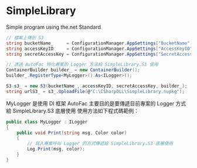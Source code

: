 # SimpleLibrary
Simple program using the.net Standard


```csharp
// 檔案上傳到 S3
string bucketName_     = ConfigurationManager.AppSettings["BucketName"];
string accessKeyID     = ConfigurationManager.AppSettings["AccessKeyID"];
string secretAccessKey = ConfigurationManager.AppSettings["SecretAccessKey"];

// 透過 AutoFac 特化專案的 Logger 方法給 SimpleLibrary.S3 使用
ContainerBuilder builder_ = new ContainerBuilder();
builder_.RegisterType<MyLogger>().As<ILogger>();

S3 s3_ = new S3(bucketName_, accessKeyID, secretAccessKey, builder_);
string urlS3_ = s3_.UploadFile(@"C:\CSharpDLL\SimpleLibrary.nupkg");
```

MyLogger 是使用 DI 框架 AutoFac 主要目的是要傳遞目前專案的 Logger 方式給 SimpleLibrary.S3 底層使用
使用方法如下程式碼範例：

```csharp
public class MyLogger : ILogger
{
    public void Print(string msg, Color color)
    {
        // 寫入專案呼叫 Logger 的方式傳遞給 SimpleLibrary.S3 底層使用
        Log.Print(msg, color);
    }
}
```

